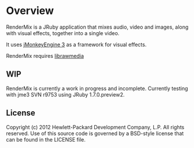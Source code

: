 # Overview

RenderMix is a JRuby application that mixes audio, video and images,
along with visual effects, together into a single video.

It uses [jMonkeyEngine 3](http://jmonkeyengine.org/) as a framework
for visual effects.

RenderMix requires [librawmedia](https://github.com/rectalogic/librawmedia)

## WIP

RenderMix is currently a work in progress and incomplete.
Currently testing with jme3 SVN r9753 using JRuby 1.7.0.preview2.

## License

Copyright (c) 2012 Hewlett-Packard Development Company, L.P. All rights reserved.
Use of this source code is governed by a BSD-style license that can be
found in the LICENSE file.
